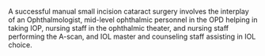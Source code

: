 A successful manual small incision cataract surgery involves the interplay of an Ophthalmologist, mid-level ophthalmic personnel in the OPD helping in taking IOP, nursing staff in the ophthalmic theater, and nursing staff performing the A-scan, and IOL master and counseling staff assisting in IOL choice.